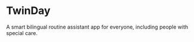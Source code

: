 # TwinDay
A smart bilingual routine assistant app for everyone, including people with special care.
